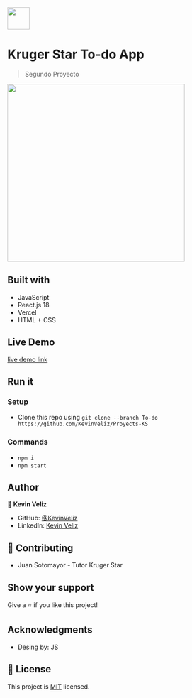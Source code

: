 <img src="https://user-images.githubusercontent.com/65980001/204894077-abc29c5b-6cf1-4a35-810a-baece92a85e9.png" height="50px"/>

# Kruger Star To-do App

> Segundo Proyecto

<img src="https://user-images.githubusercontent.com/65980001/204893673-f50d3840-72ec-4083-aec5-06a4b55a9dc8.png" width="400px"/>

## Built with 

- JavaScript 
- React.js 18
- Vercel
- HTML + CSS

## Live Demo

[live demo link](https://to-do-ks.vercel.app/)

## Run it
 ### Setup
 - Clone this repo using `git clone --branch To-do https://github.com/KevinVeliz/Proyects-KS`
 ### Commands
 - `npm i` 
 - `npm start`
## Author
👤 **Kevin Veliz**
- GitHub: [@KevinVeliz](https://github.com/KevinVeliz)
- LinkedIn: [Kevin Veliz](https://www.linkedin.com/in/kevin-veliz-b747a0206/)
## 🤝 Contributing
- Juan Sotomayor - Tutor Kruger Star

## Show your support
Give a ⭐ if you like this project!
## Acknowledgments
- Desing by: JS

## 📝 License
This project is [MIT](./MIT.md) licensed.
